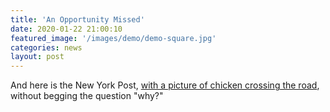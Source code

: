 ```yaml
---
title: 'An Opportunity Missed' 
date: 2020-01-22 21:00:10 
featured_image: '/images/demo/demo-square.jpg' 
categories: news
layout: post
---
```


And here is the New York Post, [with a picture of chicken crossing the road](https://nypost.com/2021/01/22/key-west-plans-crackdown-on-people-who-feed-feral-chickens/), without begging the question "why?"

